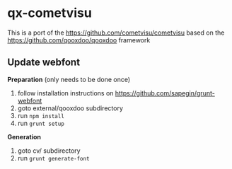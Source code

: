 # qx-cometvisu

This is a port of the https://github.com/cometvisu/cometvisu based on the https://github.com/qooxdoo/qooxdoo framework


## Update webfont

**Preparation** (only needs to be done once)
1. follow installation instructions on https://github.com/sapegin/grunt-webfont
2. goto external/qooxdoo subdirectory
3. run `npm install`
4. run `grunt setup`

**Generation**
1. goto cv/ subdirectory
2. run `grunt generate-font`